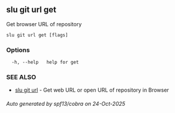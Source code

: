 ## slu git url get

Get browser URL of repository

```
slu git url get [flags]
```

### Options

```
  -h, --help   help for get
```

### SEE ALSO

* [slu git url](slu_git_url.md)	 - Get web URL or open URL of repository in Browser

###### Auto generated by spf13/cobra on 24-Oct-2025
